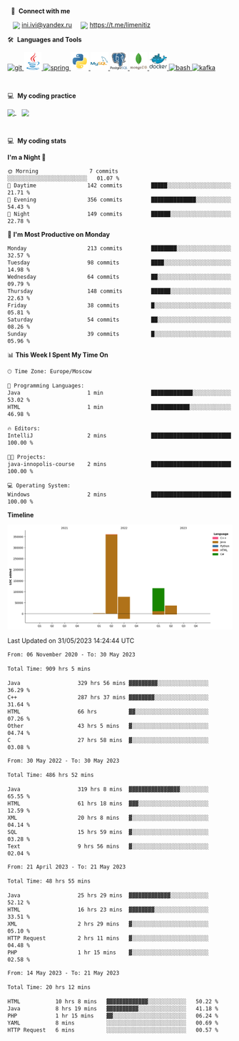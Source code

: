 <!-- https://github.com/lowlighter/metrics -->
<!-- https://www.vectorlogo.zone/ -->
<!-- https://www.svgrepo.com/ -->

&nbsp; 🔗 &nbsp;**Connect with me**
&nbsp; <p align="left">
        &nbsp;&nbsp;
        <span>
            <img align="center"
                src="https://user-images.githubusercontent.com/60324635/179626886-1219e9ee-75c0-42ed-a26b-d4ef24ed306c.svg"
                height="30px"/>
            ini.ivi@yandex.ru
        </span>
        &nbsp;&nbsp;&nbsp;
        <span>
            <img align="center"
                    src="https://user-images.githubusercontent.com/60324635/179626979-f490e684-520a-46a3-9f2e-1b3d291b8372.svg"
                    height="30px"/>
            https://t.me/limenitiz
        </span>
</p>

<!-- 
![Metrics](/github-metrics.svg)
<br>

![Wwakatime stats](https://github-readme-stats-taupe-two.vercel.app/api/wakatime?username=limenitiz&hide_title=true&hide_border=true&langs_count=5&bg_color=00000000&text_color=777) 
-->

🛠️ &nbsp;**Languages and Tools**
<p align="left">
    <a href="https://git-scm.com/" target="_blank" rel="noreferrer">
        <img src="https://www.vectorlogo.zone/logos/git-scm/git-scm-icon.svg"
            alt="git" width="40" height="40" />
    </a>
    <a href="https://www.java.com" target="_blank" rel="noreferrer"> <img
            src="https://raw.githubusercontent.com/devicons/devicon/master/icons/java/java-original.svg"
            alt="java" width="40" height="40" /> </a>
    <a href="https://spring.io/" target="_blank" rel="noreferrer">
        <img src="https://www.vectorlogo.zone/logos/springio/springio-icon.svg"
            alt="spring" width="40" height="40" />
    </a>
    <a href="https://www.python.org" target="_blank" rel="noreferrer">
        <img src="https://raw.githubusercontent.com/devicons/devicon/master/icons/python/python-original.svg"
            alt="python" width="40" height="40" />
    </a>
    <a href="https://www.mysql.com/" target="_blank" rel="noreferrer">
        <img src="https://raw.githubusercontent.com/devicons/devicon/master/icons/mysql/mysql-original-wordmark.svg"
            alt="mysql" width="40" height="40" />
    </a>
    <a href="https://www.postgresql.org" target="_blank" rel="noreferrer">
        <img src="https://raw.githubusercontent.com/devicons/devicon/master/icons/postgresql/postgresql-original-wordmark.svg"
            alt="postgresql" width="40" height="40" />
    </a>
    <a href="https://www.mongodb.com/" target="_blank" rel="noreferrer">
        <img src="https://raw.githubusercontent.com/devicons/devicon/master/icons/mongodb/mongodb-original-wordmark.svg"
            alt="mongodb" width="40" height="40" />
    </a>
    <a href="https://www.docker.com/" target="_blank" rel="noreferrer">
        <img src="https://raw.githubusercontent.com/devicons/devicon/master/icons/docker/docker-original-wordmark.svg"
            alt="docker" width="40" height="40" />
    </a>
    <a href="https://www.gnu.org/software/bash/" target="_blank" rel="noreferrer">
        <img src="https://www.vectorlogo.zone/logos/gnu_bash/gnu_bash-icon.svg"
            alt="bash" width="40" height="40" />
    </a>
    <a href="https://kafka.apache.org/" target="_blank" rel="noreferrer">
        <img src="https://www.vectorlogo.zone/logos/apache_kafka/apache_kafka-icon.svg"
            alt="kafka" width="40" height="40" />
    </a>
</p>
<br>

💻 &nbsp;**My coding practice**
<p align="left">
    <a href="https://www.leetcode.com/limenitiz" target="blank"><img align="center"
            src="https://upload.wikimedia.org/wikipedia/commons/0/0a/LeetCode_Logo_black_with_text.svg"
            height="40"/>
    </a>
    &nbsp;&nbsp;
    <a href="https://www.hackerrank.com/limenitiz" target="blank"><img align="center"
            src="https://d1ka33fs6lvw5x.cloudfront.net/hackerrank/assets/styleguide/logo_wordmark-f5c5eb61ab0a154c3ed9eda24d0b9e31.svg"
            height="40"/>
    </a>
</p>

<br>


💻 &nbsp;**My coding stats**

<!--START_SECTION:waka-readme-stats-total-->
**I'm a Night 🦉** 

```text
🌞 Morning                7 commits           ░░░░░░░░░░░░░░░░░░░░░░░░░   01.07 % 
🌆 Daytime                142 commits         █████░░░░░░░░░░░░░░░░░░░░   21.71 % 
🌃 Evening                356 commits         ██████████████░░░░░░░░░░░   54.43 % 
🌙 Night                  149 commits         ██████░░░░░░░░░░░░░░░░░░░   22.78 % 
```
📅 **I'm Most Productive on Monday** 

```text
Monday                   213 commits         ████████░░░░░░░░░░░░░░░░░   32.57 % 
Tuesday                  98 commits          ████░░░░░░░░░░░░░░░░░░░░░   14.98 % 
Wednesday                64 commits          ██░░░░░░░░░░░░░░░░░░░░░░░   09.79 % 
Thursday                 148 commits         ██████░░░░░░░░░░░░░░░░░░░   22.63 % 
Friday                   38 commits          █░░░░░░░░░░░░░░░░░░░░░░░░   05.81 % 
Saturday                 54 commits          ██░░░░░░░░░░░░░░░░░░░░░░░   08.26 % 
Sunday                   39 commits          █░░░░░░░░░░░░░░░░░░░░░░░░   05.96 % 
```


📊 **This Week I Spent My Time On** 

```text
🕑︎ Time Zone: Europe/Moscow

💬 Programming Languages: 
Java                     1 min               █████████████░░░░░░░░░░░░   53.02 % 
HTML                     1 min               ████████████░░░░░░░░░░░░░   46.98 % 

🔥 Editors: 
IntelliJ                 2 mins              █████████████████████████   100.00 % 

🐱‍💻 Projects: 
java-innopolis-course    2 mins              █████████████████████████   100.00 % 

💻 Operating System: 
Windows                  2 mins              █████████████████████████   100.00 % 
```

**Timeline**

![Lines of Code chart](https://raw.githubusercontent.com/limenitiz/limenitiz/master/assets/bar_graph.png)


 Last Updated on 31/05/2023 14:24:44 UTC
<!--END_SECTION:waka-readme-stats-total-->

<!--START_SECTION:wakaReadmeTotal-->

```text
From: 06 November 2020 - To: 30 May 2023

Total Time: 909 hrs 5 mins

Java                  329 hrs 56 mins ▓▓▓▓▓▓▓▓▓░░░░░░░░░░░░░░░░   36.29 %
C++                   287 hrs 37 mins ▓▓▓▓▓▓▓▓░░░░░░░░░░░░░░░░░   31.64 %
HTML                  66 hrs          ▓▓░░░░░░░░░░░░░░░░░░░░░░░   07.26 %
Other                 43 hrs 5 mins   ▓░░░░░░░░░░░░░░░░░░░░░░░░   04.74 %
C                     27 hrs 58 mins  ▓░░░░░░░░░░░░░░░░░░░░░░░░   03.08 %
```

<!--END_SECTION:wakaReadmeTotal-->

<!--START_SECTION:wakaReadmeYear-->

```text
From: 30 May 2022 - To: 30 May 2023

Total Time: 486 hrs 52 mins

Java                  319 hrs 8 mins  ▓▓▓▓▓▓▓▓▓▓▓▓▓▓▓▓░░░░░░░░░   65.55 %
HTML                  61 hrs 18 mins  ▓▓▓░░░░░░░░░░░░░░░░░░░░░░   12.59 %
XML                   20 hrs 8 mins   ▓░░░░░░░░░░░░░░░░░░░░░░░░   04.14 %
SQL                   15 hrs 59 mins  ▓░░░░░░░░░░░░░░░░░░░░░░░░   03.28 %
Text                  9 hrs 56 mins   ▓░░░░░░░░░░░░░░░░░░░░░░░░   02.04 %
```

<!--END_SECTION:wakaReadmeYear-->

<!--START_SECTION:wakaReadmeMonth-->

```text
From: 21 April 2023 - To: 21 May 2023

Total Time: 48 hrs 55 mins

Java                  25 hrs 29 mins  ▓▓▓▓▓▓▓▓▓▓▓▓▓░░░░░░░░░░░░   52.12 %
HTML                  16 hrs 23 mins  ▓▓▓▓▓▓▓▓░░░░░░░░░░░░░░░░░   33.51 %
XML                   2 hrs 29 mins   ▓░░░░░░░░░░░░░░░░░░░░░░░░   05.10 %
HTTP Request          2 hrs 11 mins   ▓░░░░░░░░░░░░░░░░░░░░░░░░   04.48 %
PHP                   1 hr 15 mins    ▓░░░░░░░░░░░░░░░░░░░░░░░░   02.58 %
```

<!--END_SECTION:wakaReadmeMonth-->

<!--START_SECTION:wakaReadmeWeek-->

```text
From: 14 May 2023 - To: 21 May 2023

Total Time: 20 hrs 12 mins

HTML           10 hrs 8 mins   ▓▓▓▓▓▓▓▓▓▓▓▓▓░░░░░░░░░░░░   50.22 %
Java           8 hrs 19 mins   ▓▓▓▓▓▓▓▓▓▓░░░░░░░░░░░░░░░   41.18 %
PHP            1 hr 15 mins    ▓▓░░░░░░░░░░░░░░░░░░░░░░░   06.24 %
YAML           8 mins          ░░░░░░░░░░░░░░░░░░░░░░░░░   00.69 %
HTTP Request   6 mins          ░░░░░░░░░░░░░░░░░░░░░░░░░   00.57 %
```

<!--END_SECTION:wakaReadmeWeek-->

